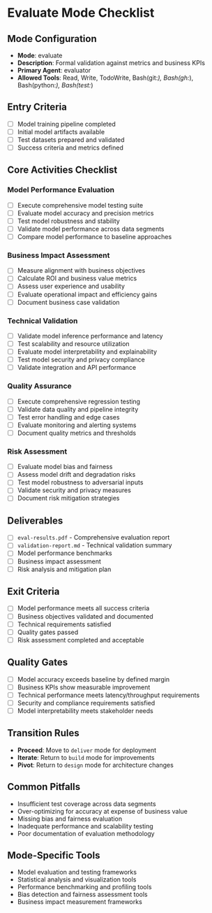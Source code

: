 # Evaluate Mode Checklist

## Mode Configuration
- **Mode**: evaluate
- **Description**: Formal validation against metrics and business KPIs
- **Primary Agent**: evaluator
- **Allowed Tools**: Read, Write, TodoWrite, Bash(git:*), Bash(gh:*), Bash(python:*), Bash(test:*)

## Entry Criteria
- [ ] Model training pipeline completed
- [ ] Initial model artifacts available
- [ ] Test datasets prepared and validated
- [ ] Success criteria and metrics defined

## Core Activities Checklist

### Model Performance Evaluation
- [ ] Execute comprehensive model testing suite
- [ ] Evaluate model accuracy and precision metrics
- [ ] Test model robustness and stability
- [ ] Validate model performance across data segments
- [ ] Compare model performance to baseline approaches

### Business Impact Assessment
- [ ] Measure alignment with business objectives
- [ ] Calculate ROI and business value metrics
- [ ] Assess user experience and usability
- [ ] Evaluate operational impact and efficiency gains
- [ ] Document business case validation

### Technical Validation
- [ ] Validate model inference performance and latency
- [ ] Test scalability and resource utilization
- [ ] Evaluate model interpretability and explainability
- [ ] Test model security and privacy compliance
- [ ] Validate integration and API performance

### Quality Assurance
- [ ] Execute comprehensive regression testing
- [ ] Validate data quality and pipeline integrity
- [ ] Test error handling and edge cases
- [ ] Evaluate monitoring and alerting systems
- [ ] Document quality metrics and thresholds

### Risk Assessment
- [ ] Evaluate model bias and fairness
- [ ] Assess model drift and degradation risks
- [ ] Test model robustness to adversarial inputs
- [ ] Validate security and privacy measures
- [ ] Document risk mitigation strategies

## Deliverables
- [ ] `eval-results.pdf` - Comprehensive evaluation report
- [ ] `validation-report.md` - Technical validation summary
- [ ] Model performance benchmarks
- [ ] Business impact assessment
- [ ] Risk analysis and mitigation plan

## Exit Criteria
- [ ] Model performance meets all success criteria
- [ ] Business objectives validated and documented
- [ ] Technical requirements satisfied
- [ ] Quality gates passed
- [ ] Risk assessment completed and acceptable

## Quality Gates
- [ ] Model accuracy exceeds baseline by defined margin
- [ ] Business KPIs show measurable improvement
- [ ] Technical performance meets latency/throughput requirements
- [ ] Security and compliance requirements satisfied
- [ ] Model interpretability meets stakeholder needs

## Transition Rules
- **Proceed**: Move to `deliver` mode for deployment
- **Iterate**: Return to `build` mode for improvements
- **Pivot**: Return to `design` mode for architecture changes

## Common Pitfalls
- Insufficient test coverage across data segments
- Over-optimizing for accuracy at expense of business value
- Missing bias and fairness evaluation
- Inadequate performance and scalability testing
- Poor documentation of evaluation methodology

## Mode-Specific Tools
- Model evaluation and testing frameworks
- Statistical analysis and visualization tools
- Performance benchmarking and profiling tools
- Bias detection and fairness assessment tools
- Business impact measurement frameworks